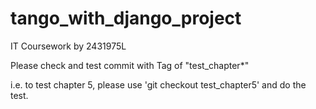 # tango_with_django_project
IT Coursework by 2431975L

Please check and test commit with Tag of "test_chapter*"

i.e.
to test chapter 5, 
please use 'git checkout test_chapter5' and do the test. 

